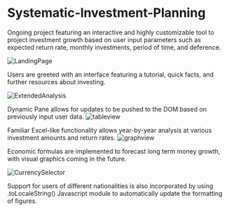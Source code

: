 # Systematic-Investment-Planning
Ongoing project featuring an interactive and highly customizable tool to project investment growth based on user input parameters such as expected return rate, monthly investments, period of time, and deference. 

![LandingPage](https://user-images.githubusercontent.com/103757105/220811077-1669ae63-a1a3-46a5-8f06-4374a9421adf.png)

 Users are greeted with an interface featuring a tutorial, quick facts, and further resources about investing.
 
![ExtendedAnalysis](https://user-images.githubusercontent.com/103757105/220810561-375af2b3-3131-4c31-966a-75a1fc53ad02.png)

Dynamic Pane allows for updates to be pushed to the DOM based on previously input user data.
![tableview](https://github.com/deep-patel21/Systematic-Investment-Planning/assets/103757105/89c5ce0d-f0c8-442e-af77-01a616ce3f01)

Familiar Excel-like functionality allows year-by-year analysis at various investment amounts and return rates.
![graphview](https://github.com/deep-patel21/Systematic-Investment-Planning/assets/103757105/f093f8d3-cc50-4393-ad56-6af3ea31af0d)

Economic formulas are implemented to forecast long term money growth, with visual graphics coming in the future.

![CurrencySelector](https://user-images.githubusercontent.com/103757105/220810879-a959e2db-32c8-41f9-a471-6ee162a2157c.png)

Support for users of different nationalities is also incorporated by using .toLocaleString() Javascript module to automatically update the formatting of figures.
